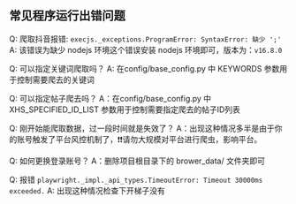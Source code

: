 ## 常见程序运行出错问题

Q: 爬取抖音报错: `execjs._exceptions.ProgramError: SyntaxError: 缺少 ';'`
A: 该错误为缺少 nodejs 环境这个错误安装 nodejs 环境即可，版本为：`v16.8.0` 

Q: 可以指定关键词爬取吗？
A: 在config/base_config.py 中 KEYWORDS 参数用于控制需要爬去的关键词 

Q: 可以指定帖子爬去吗？
A：在config/base_config.py 中 XHS_SPECIFIED_ID_LIST 参数用于控制需要指定爬去的帖子ID列表 

Q: 刚开始能爬取数据，过一段时间就是失效了？
A：出现这种情况多半是由于你的账号触发了平台风控机制了，❗️❗️请勿大规模对平台进行爬虫，影响平台。

Q: 如何更换登录账号？
A：删除项目根目录下的 brower_data/ 文件夹即可 

Q: 报错 `playwright._impl._api_types.TimeoutError: Timeout 30000ms exceeded.`
A: 出现这种情况检查下开梯子没有
